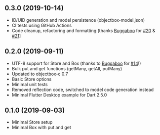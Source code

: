 0.3.0 (2019-10-14)
------------------
* ID/UID generation and model persistence (objectbox-model.json)
* CI tests using GitHub Actions
* Code cleanup, refactoring and formatting 
    (thanks [Buggaboo](https://github.com/Buggaboo) for [#20](https://github.com/objectbox/objectbox-dart/pull/20) & [#21](https://github.com/objectbox/objectbox-dart/pull/21)]

0.2.0 (2019-09-11)
------------------
* UTF-8 support for Store and Box 
    (thanks to [Buggaboo](https://github.com/Buggaboo) for [#14](https://github.com/objectbox/objectbox-dart/pull/14)!)
* Bulk put and get functions (getMany, getAll, putMany)
* Updated to objectbox-c 0.7
* Basic Store options
* Minimal unit tests
* Removed reflection code, switched to model code generation instead
* Minimal Flutter Desktop example for Dart 2.5.0

0.1.0 (2019-09-03)
------------------
* Minimal Store setup
* Minimal Box with put and get
